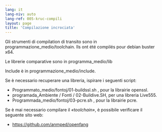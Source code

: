 ```yaml
---
lang: it
lang-niv: auto
lang-ref: 005-kruc-compili
layout: page
title: 'Compilazione incrociata'
---
```



Gli strumenti di compilation di transito sono in programmazione_medio/toolchain.
Ils ont été compilés pour debian buster x64.



Le librerie comparative sono in programma_medio/lib



Include è in programmazione_medio/include.



Se è necessario recuperare una libreria, ispirare i seguenti script:
* Programmato_medio/fontoj/01-buildssl.sh , pour la librairie openssl.
* programada_Ambiente / Fonti / 02-Buildive.SH, per una libreria Live555.
* Programmada_medio/fontoj/03-pcre.sh , pour la librairie pcre.




Se è mai necessario compilare il _«toolchain»_, è possibile verificare il seguente sito web:
 * https://github.com/anmped/openfang


